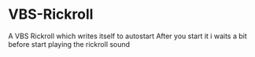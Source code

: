 # VBS-Rickroll

A VBS Rickroll which writes itself to autostart
After you start it i waits a bit before start playing the rickroll sound 

